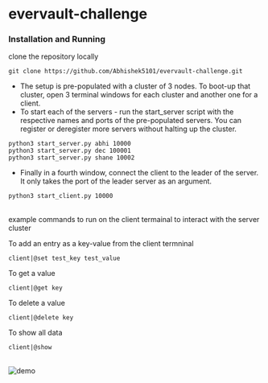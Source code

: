 # evervault-challenge

### Installation and Running

clone the repository locally 

```git clone https://github.com/Abhishek5101/evervault-challenge.git```

- The setup is pre-populated with a cluster of 3 nodes. To boot-up that cluster, open 3 terminal windows for each cluster and another one for a client. 
 - To start each of the servers - run the start_server script with the respective names and ports of the pre-populated servers. You can register or deregister more servers 
without halting up the cluster.

```
python3 start_server.py abhi 10000
python3 start_server.py dec 100001
python3 start_server.py shane 10002
```

 - Finally in a fourth window, connect the client to the leader of the server. It only takes the port of the
leader server as an argument.

```
python3 start_client.py 10000
```
\
example commands to run on the client termainal to interact with the server cluster

To add an entry as a key-value from the client termninal

`client|@set test_key test_value`

To get a value

`client|@get key`

To delete a value

`client|@delete key`

To show all data

`client|@show`

\
![demo](assets/raft_3_nodes_demo.gif)